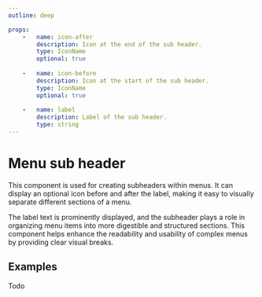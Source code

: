 ```yaml
---
outline: deep

props:
    -   name: icon-after
        description: Icon at the end of the sub header.
        type: IconName
        optional: true
        
    -   name: icon-before
        description: Icon at the start of the sub header.
        type: IconName
        optional: true
        
    -   name: label
        description: Label of the sub header.
        type: string
---
```


<script
    lang="ts"
    setup>
    import { FluxMenu, FluxMenuGroup, FluxMenuItem, FluxMenuSubHeader, FluxPane, FluxSeparator } from '@basmilius/flux';
</script>

# Menu sub header

This component is used for creating subheaders within menus. It can display an optional icon before and after the label, making it easy to visually separate different sections of a menu.

The label text is prominently displayed, and the subheader plays a role in organizing menu items into more digestible and structured sections. This component helps enhance the readability and usability of complex menus by providing clear visual breaks.

<Preview>
    <FluxPane style="width: 300px">
        <FluxMenu>
            <FluxMenuGroup>
                <FluxMenuItem
                    icon-before="grid-2"
                    label="Overview"/>
            </FluxMenuGroup>
            <FluxSeparator/>
            <FluxMenuGroup>
                <FluxMenuSubHeader label="Releases"/>
                <FluxMenuItem
                    icon-before="rocket"
                    label="Production"/>
                <FluxMenuItem
                    icon-before="cloud"
                    label="Cloud building"/>
                <FluxMenuItem
                    icon-before="rectangle-history"
                    label="History"/>
            </FluxMenuGroup>
            <FluxSeparator/>
            <FluxMenuGroup>
                <FluxMenuSubHeader label="Manage"/>
                <FluxMenuItem
                    icon-before="gear"
                    label="Settings"/>
                <FluxMenuItem
                    icon-before="trash"
                    is-destructive
                    label="Delete"/>
            </FluxMenuGroup>
        </FluxMenu>
    </FluxPane>
</Preview>

<FrontmatterDocs/>

## Examples

Todo
